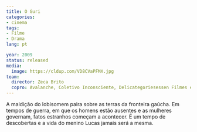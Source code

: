 ```yaml
---
title: O Guri
categories:
- cinema
tags:
- Filme
- Drama
lang: pt

year: 2009
status: released
media:
  image: https://cldup.com/VD8CVaPFMX.jpg
team:
  director: Zeca Brito
  copro: Avalanche, Coletivo Inconsciente, Delicategoriesessen Filmes e Besouro Filmes
---
```


A maldição do lobisomem paira sobre as terras da fronteira gaúcha. Em tempos de guerra, em que os homens estão ausentes e as mulheres governam, fatos estranhos começam a acontecer. É um tempo de descobertas e a vida do menino Lucas jamais será a mesma.
